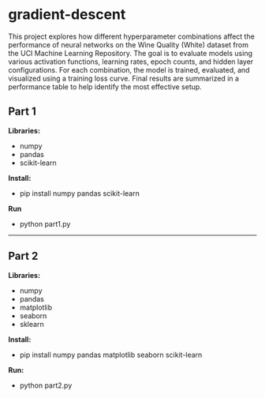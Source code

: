 # gradient-descent
This project explores how different hyperparameter combinations affect the performance of neural networks on the Wine Quality (White) dataset from the UCI Machine Learning Repository. The goal is to evaluate models using various activation functions, learning rates, epoch counts, and hidden layer configurations. For each combination, the model is trained, evaluated, and visualized using a training loss curve. Final results are summarized in a performance table to help identify the most effective setup.

## Part 1

**Libraries:**
- numpy  
- pandas  
- scikit-learn  

**Install:**  
- pip install numpy pandas scikit-learn

**Run**
- python part1.py
-----------------
## Part 2

**Libraries:**
- numpy
- pandas
- matplotlib
- seaborn
- sklearn

**Install:**
- pip install numpy pandas matplotlib seaborn scikit-learn

**Run:**
- python part2.py
